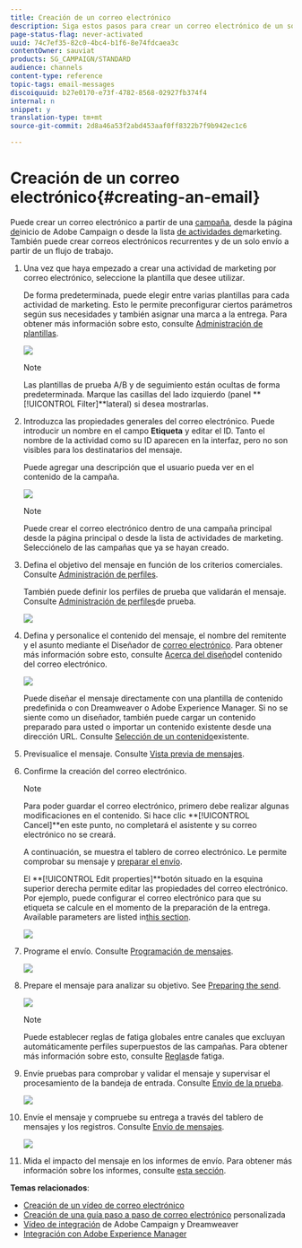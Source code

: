 ```yaml
---
title: Creación de un correo electrónico
description: Siga estos pasos para crear un correo electrónico de un solo envío en Adobe Campaign.
page-status-flag: never-activated
uuid: 74c7ef35-82c0-4bc4-b1f6-8e74fdcaea3c
contentOwner: sauviat
products: SG_CAMPAIGN/STANDARD
audience: channels
content-type: reference
topic-tags: email-messages
discoiquuid: b27e0170-e73f-4782-8568-02927fb374f4
internal: n
snippet: y
translation-type: tm+mt
source-git-commit: 2d8a46a53f2abd453aaf0ff8322b7f9b942ec1c6

---
```



# Creación de un correo electrónico{#creating-an-email}

Puede crear un correo electrónico a partir de una [campaña](../../start/using/marketing-activities.md#creating-a-marketing-activity), desde la página [de](../../start/using/interface-description.md#home-page)inicio de Adobe Campaign o desde la lista [de actividades de](../../start/using/marketing-activities.md#about-marketing-activities)marketing. También puede crear correos electrónicos recurrentes y de un solo envío a partir de un flujo de trabajo.

1. Una vez que haya empezado a crear una actividad de marketing por correo electrónico, seleccione la plantilla que desee utilizar.

   De forma predeterminada, puede elegir entre varias plantillas para cada actividad de marketing. Esto le permite preconfigurar ciertos parámetros según sus necesidades y también asignar una marca a la entrega. Para obtener más información sobre esto, consulte [Administración de plantillas](../../start/using/marketing-activity-templates.md).

   ![](assets/email_creation_1.png)

   >[!NOTE]
   >
   >Las plantillas de prueba A/B y de seguimiento están ocultas de forma predeterminada. Marque las casillas del lado izquierdo (panel **[!UICONTROL Filter]**lateral) si desea mostrarlas.

1. Introduzca las propiedades generales del correo electrónico. Puede introducir un nombre en el campo **Etiqueta** y editar el ID. Tanto el nombre de la actividad como su ID aparecen en la interfaz, pero no son visibles para los destinatarios del mensaje.

   Puede agregar una descripción que el usuario pueda ver en el contenido de la campaña.

   ![](assets/email_creation_2.png)

   >[!NOTE]
   >
   >Puede crear el correo electrónico dentro de una campaña principal desde la página principal o desde la lista de actividades de marketing. Selecciónelo de las campañas que ya se hayan creado.

1. Defina el objetivo del mensaje en función de los criterios comerciales. Consulte [Administración de perfiles](../../audiences/using/about-profiles.md).

   También puede definir los perfiles de prueba que validarán el mensaje. Consulte [Administración de perfiles](../../sending/using/managing-test-profiles-and-sending-proofs.md#managing-test-profiles)de prueba.

   ![](assets/email_creation_3.png)

1. Defina y personalice el contenido del mensaje, el nombre del remitente y el asunto mediante el Diseñador de [correo electrónico](../../designing/using/designing-content-in-adobe-campaign.md). Para obtener más información sobre esto, consulte [Acerca del diseño](../../designing/using/designing-content-in-adobe-campaign.md)del contenido del correo electrónico.

   ![](assets/email_creation_4.png)

   Puede diseñar el mensaje directamente con una plantilla de contenido predefinida o con Dreamweaver o Adobe Experience Manager. Si no se siente como un diseñador, también puede cargar un contenido preparado para usted o importar un contenido existente desde una dirección URL. Consulte [Selección de un contenido](../../designing/using/using-existing-content.md)existente.

1. Previsualice el mensaje. Consulte [Vista previa de mensajes](../../sending/using/previewing-messages.md).
1. Confirme la creación del correo electrónico.

   >[!NOTE]
   >
   >Para poder guardar el correo electrónico, primero debe realizar algunas modificaciones en el contenido. Si hace clic **[!UICONTROL Cancel]**en este punto, no completará el asistente y su correo electrónico no se creará.

   A continuación, se muestra el tablero de correo electrónico. Le permite comprobar su mensaje y [preparar el envío](../../sending/using/preparing-the-send.md).

   El **[!UICONTROL Edit properties]**botón situado en la esquina superior derecha permite editar las propiedades del correo electrónico. Por ejemplo, puede configurar el correo electrónico para que su etiqueta se calcule en el momento de la preparación de la entrega.  Available parameters are listed in[this section](../../administration/using/configuring-email-channel.md#list-of-email-properties).

   ![](assets/delivery_dashboard_2.png)

1. Programe el envío. Consulte [Programación de mensajes](../../sending/using/about-scheduling-messages.md).

   ![](assets/delivery_planning.png)

1. Prepare el mensaje para analizar su objetivo. See [Preparing the send](../../sending/using/confirming-the-send.md).

   ![](assets/preparing_delivery_2.png)

   >[!NOTE]
   >
   >Puede establecer reglas de fatiga globales entre canales que excluyan automáticamente perfiles superpuestos de las campañas. Para obtener más información sobre esto, consulte [Reglas](../../administration/using/fatigue-rules.md)de fatiga.

1. Envíe pruebas para comprobar y validar el mensaje y supervisar el procesamiento de la bandeja de entrada. Consulte [Envío de la prueba](../../sending/using/managing-test-profiles-and-sending-proofs.md#sending-proofs).

   ![](assets/bat_select.png)

1. Envíe el mensaje y compruebe su entrega a través del tablero de mensajes y los registros. Consulte [Envío de mensajes](../../sending/using/confirming-the-send.md).

   ![](assets/confirm_delivery.png)

1. Mida el impacto del mensaje en los informes de envío. Para obtener más información sobre los informes, consulte [esta sección](../../reporting/using/about-dynamic-reports.md).

**Temas relacionados**:

* [Creación de un vídeo de correo electrónico](https://docs.adobe.com/content/help/en/campaign-learn/campaign-standard-tutorials/getting-started/create-email-from-homepage.html)
* [Creación de una guía paso a paso de correo electrónico](https://helpx.adobe.com/campaign/kb/acs-get-started-with-emails.html) personalizada
* [Vídeo de integración](https://docs.adobe.com/content/help/en/campaign-learn/campaign-standard-tutorials/designing-content/email-designer/dreamweaver-integration.html) de Adobe Campaign y Dreamweaver
* [Integración con Adobe Experience Manager](../../integrating/using/integrating-with-experience-manager.md)
